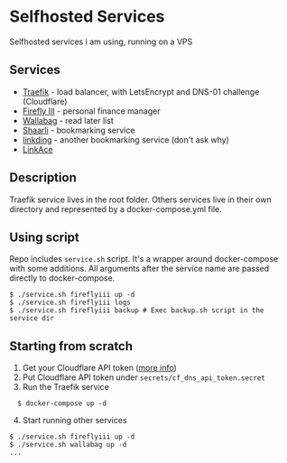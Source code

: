 # Selfhosted Services

Selfhosted services i am using, running on a VPS

## Services

  - [Traefik](https://github.com/traefik/traefik) - load balancer, with LetsEncrypt and DNS-01 challenge (Cloudflare)
  - [Firefly III](https://github.com/firefly-iii/firefly-iii) - personal finance manager 
  - [Wallabag](https://github.com/wallabag/wallabag) - read later list
  - [Shaarli](https://github.com/shaarli/Shaarli) - bookmarking service
  - [linkding](https://github.com/sissbruecker/linkding) - another bookmarking service (don't ask why)
  - [LinkAce](https://github.com/Kovah/LinkAce)

## Description 

Traefik service lives in the root folder. Others services live in their own directory and represented by a docker-compose.yml file.
    
## Using script

Repo includes `service.sh` script. It's a wrapper around docker-compose with some additions. All arguments after the service name are passed directly to docker-compose.

```shell
$ ./service.sh fireflyiii up -d
$ ./service.sh fireflyiii logs
$ ./service.sh fireflyiii backup # Exec backup.sh script in the service dir
```

## Starting from scratch
1. Get your Cloudflare API token ([more info](https://go-acme.github.io/lego/dns/cloudflare/#api-tokens))
2. Put Cloudflare API token under `secrets/cf_dns_api_token.secret`
3. Run the Traefik service
    
  ```shell
    $ docker-compose up -d
  ```

4. Start running other services

```shell
$ ./service.sh fireflyiii up -d
$ ./service.sh wallabag up -d
...
```
